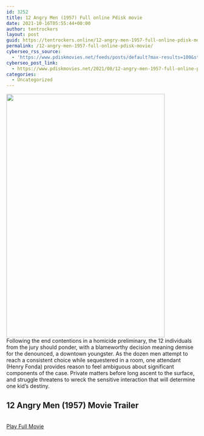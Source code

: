 ```yaml
---
id: 3252
title: 12 Angry Men (1957) Full online Pdisk movie
date: 2021-10-16T05:55:44+00:00
author: tentrockers
layout: post
guid: https://tentrockers.online/12-angry-men-1957-full-online-pdisk-movie/
permalink: /12-angry-men-1957-full-online-pdisk-movie/
cyberseo_rss_source:
  - 'https://www.pdiskmovies.net/feeds/posts/default?max-results=100&start-index=1001'
cyberseo_post_link:
  - https://www.pdiskmovies.net/2021/08/12-angry-men-1957-full-online-pdisk.html
categories:
  - Uncategorized
---
```

<div class="separator">
  <div class="separator">
    <a href="https://1.bp.blogspot.com/-leMq33NKzw0/YRV70Jk_LdI/AAAAAAAAAJc/2iH4hKvmNtQM7uwzX7gHifKd7-VrHVuEACLcBGAsYHQ/s278/12%2BAngry%2BMen%2B%25281957%2529%2BFull%2Bonline%2BPdisk%2Bmovie.jpg" imageanchor="1"><img loading="lazy" border="0" data-original-height="278" data-original-width="181" height="640" src="https://1.bp.blogspot.com/-leMq33NKzw0/YRV70Jk_LdI/AAAAAAAAAJc/2iH4hKvmNtQM7uwzX7gHifKd7-VrHVuEACLcBGAsYHQ/w417-h640/12%2BAngry%2BMen%2B%25281957%2529%2BFull%2Bonline%2BPdisk%2Bmovie.jpg" width="417" /></a>
  </div>
</div>

<div>
  Following the end contentions in a homicide preliminary, the 12 individuals from the jury should ponder, with a blameworthy decision meaning demise for the denounced, a downtown youngster. As the dozen men attempt to reach a consistent choice while sequestered in a room, one attendant (Henry Fonda) provides reason to feel ambiguous about significant components of the case. Private matters before long ascent to the surface, and struggle threatens to wreck the sensitive interaction that will determine one kid&#8217;s destiny.
</div>

<div>
  <h2>
    <span>12 Angry Men (1957) Movie Trailer</span>
  </h2>
</div>

  
<a href="https://kofilink.com/1/bnYyaWk1MDAwNnU3?dn=1" onclick="window.open('https://kofilink.com/1/bnYyaWk1MDAwNnU3?dn=1','popup','width=600,height=600'); return false;" target="popup" rel="noopener"><br /> Play Full Movie<br /> </a>